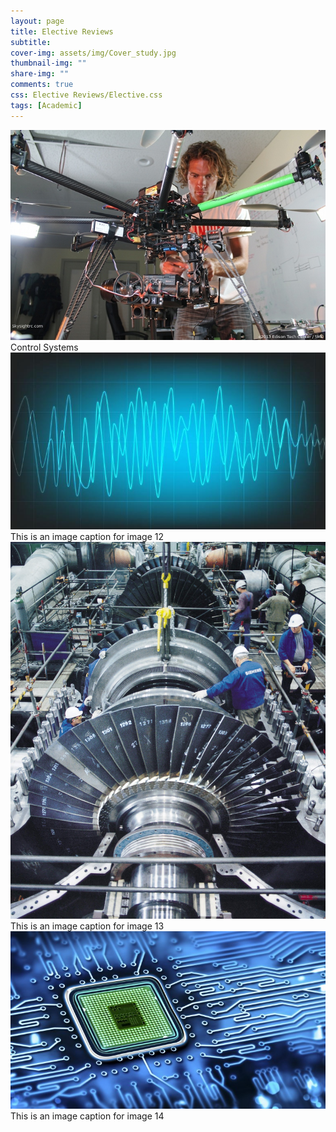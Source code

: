 ```yaml
---
layout: page
title: Elective Reviews
subtitle: 
cover-img: assets/img/Cover_study.jpg
thumbnail-img: ""
share-img: ""
comments: true
css: Elective Reviews/Elective.css
tags: [Academic]
---
```


<div class="myGallery">
  <div class="item">
    <img src="Elective Reviews/Control.JPG" />
    <span class="caption">Control Systems</span>
  </div>
  <div class="item">
    <img src="Elective Reviews/Signal.JPG" />
    <span class="caption">This is an image caption for image 12</span>
  </div>
  <div class="item">
    <img src="Elective Reviews/Power.JPG" />
    <span class="caption">This is an image caption for image 13</span>
  </div>
  <div class="item">
    <img src="Elective Reviews/VLSI.JPG" />
    <span class="caption">This is an image caption for image 14</span>
  </div>
</div>

